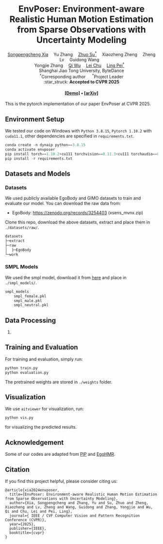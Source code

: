 <div align="center">

<h1>EnvPoser: Environment-aware Realistic Human Motion Estimation from Sparse Observations with Uncertainty Modeling</h1>

<div>
    <a href='https://xspc.github.io/' target='_blank'>Songpengcheng Xia<sup></sup></a>&emsp;
    <a target='_blank'>Yu Zhang<sup></sup></a>&emsp;
    <a href='https://suzhuo.github.io/' target='_blank'>Zhuo Su<sup>*</sup></a>&emsp;
    <a target='_blank'>Xiaozheng Zheng<sup></sup></a>&emsp;
    <a target='_blank'>Zheng Lv<sup></sup></a>&emsp;
    <a target='_blank'>Guidong Wang<sup></sup></a>&emsp;
</div>
<div>
    <a target='_blank'>Yongjie Zhang<sup></sup></a>&emsp;
    <a href='https://sjtu-robotics.com/zh/' target='_blank'>Qi Wu<sup></sup></a>&emsp;
    <a href='https://scholar.google.com.hk/citations?user=HgZ0wNwAAAAJ&hl=zh-CN&oi=ao' target='_blank'>Lei Chu<sup></sup></a>&emsp;
    <a href='https://scholar.google.com.hk/citations?user=Vm7d2EkAAAAJ&hl=zh-CN&oi=ao' target='_blank'>Ling Pei<sup>†</sup></a>&emsp;
</div>
<div>
    Shanghai Jiao Tong University, ByteDance
</div>

<div>
    <sup>†</sup>Corresponding author &emsp; <sup>*</sup>Project Leader
</div>

<div>
    :star_struck: <strong>Accepted to CVPR 2025</strong>
</div>

<h4 align="center">
  <a href="https://www.youtube.com/watch?v=88_CyBNtEe8&t=168s" target='_blank'>[Demo]</a> •
  <a href="https://arxiv.org/abs/2412.10235" target='_blank'>[arXiv]</a>
</h4>

</div>

This is the pytorch implementation of our paper EnvPoser at CVPR 2025.


## Environment Setup

We tested our code on Windows with `Python 3.8.15`, `Pytorch 1.10.2` with `cuda11.1`, other dependencies are specified in `requirements.txt`.

```python
conda create -n dynaip python==3.8.15
conda activate envposer
pip install torch==1.10.2+cu111 torchvision==0.11.3+cu111 torchaudio==0.10.2 -f https://download.pytorch.org/whl/cu111/torch_stable.html
pip install -r requirements.txt
```

## Datasets and Models

### Datasets

We used publicly available EgoBody and GIMO datasets to train and evaluate our model. You can download the raw data from:

+ EgoBody: https://zenodo.org/records/3254403 (xsens_mvnx.zip)


Clone this repo, download the above datasets, extract and place them in `./datasets/raw/`.

```python
datasets
├─extract
├─raw
│  ├─EgoBody
└─work
```

### SMPL Models

We used the smpl model, download it from [here](https://smpl.is.tue.mpg.de) and place in  `./smpl_models/`.

```python
smpl_models
    smpl_female.pkl
    smpl_male.pkl
    smpl_neutral.pkl
```

## Data Processing

1. 

## Training and Evaluation

For training and evaluation, simply run:

```python
python train.py
python evaluation.py
```

The pretrained weights are stored in `./weights` folder.

## Visualization

We use `aitviewer` for visualization, run:

```python
python vis.py
```

for visualizing the predicted results.

## Acknowledgement

Some of our codes are adapted from [PIP](https://github.com/Xinyu-Yi/PIP) and [EgoHMR](https://github.com/sanweiliti/EgoHMR).

## Citation

If you find this project helpful, please consider citing us:

```
@article{xia2024envposer,
  title={EnvPoser: Environment-aware Realistic Human Motion Estimation from Sparse Observations with Uncertainty Modeling},
  author={Xia, Songpengcheng and Zhang, Yu and Su, Zhuo and Zheng, Xiaozheng and Lv, Zheng and Wang, Guidong and Zhang, Yongjie and Wu, Qi and Chu, Lei and Pei, Ling},
  journal={ IEEE / CVF Computer Vision and Pattern Recognition Conference (CVPR)},
  year={2025},
  publisher={IEEE},
  booktitle={cvpr}
}
```
